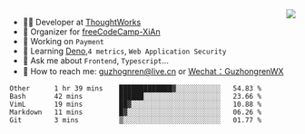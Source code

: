 <img align="right" src="https://github-readme-stats.vercel.app/api?username=guzhongren&show_icons=true&icon_color=805AD5&text_color=000&bg_color=ffffff&hide_title=true" />

- 👨‍💻  Developer at [ThoughtWorks](https://thoughtworks.com)
- 🏢 Organizer for [freeCodeCamp-XiAn](https://github.com/orgs/freeCodeCamp-XiAn)
- 🔭 Working on `Payment`
- 🌱 Learning [Deno](https://deno.land/),`4 metrics`,  `Web Application Security`
- 💬 Ask me about `Frontend`, `Typescript`...
- 🔎 How to reach me: [guzhognren@live.cn](guzhognren@live.cn) or [Wechat：GuzhongrenWX]()

<!--START_SECTION:waka-->
```text
Other      1 hr 39 mins    █████████████▓░░░░░░░░░░░   54.83 % 
Bash       42 mins         ██████░░░░░░░░░░░░░░░░░░░   23.66 % 
VimL       19 mins         ██▓░░░░░░░░░░░░░░░░░░░░░░   10.88 % 
Markdown   11 mins         █▓░░░░░░░░░░░░░░░░░░░░░░░   06.26 % 
Git        3 mins          ▒░░░░░░░░░░░░░░░░░░░░░░░░   01.77 % 
```
<!--END_SECTION:waka-->

